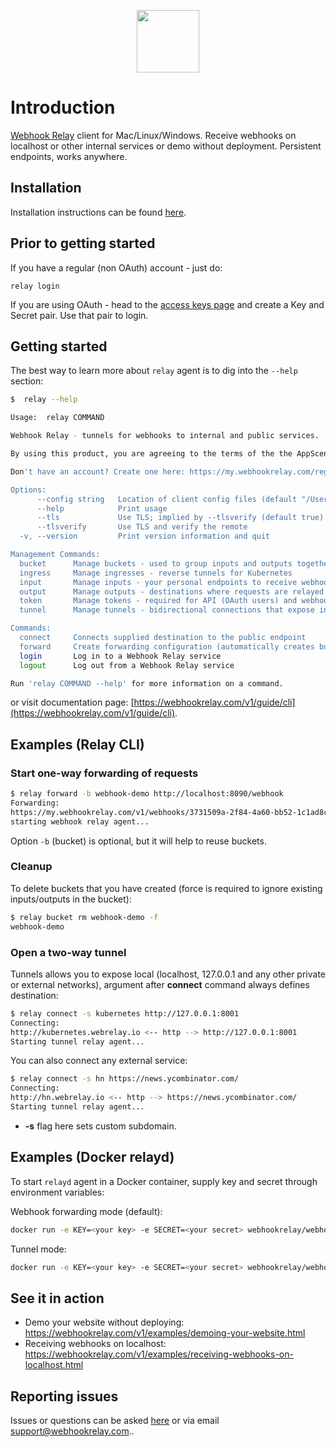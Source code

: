 <p align="center">
    <a href="https://webhookrelay.com" target="_blank"><img width="100"src="https://webhookrelay.com/images/sat_logo.png"></a>
</p>

# Introduction

[Webhook Relay](https://webhookrelay.com/) client for Mac/Linux/Windows. Receive webhooks on localhost or other internal services or demo without deployment. Persistent endpoints, works anywhere.

## Installation

Installation instructions can be found [here](https://webhookrelay.com/v1/guide/installation).

## Prior to getting started

If you have a regular (non OAuth) account - just do:
```
relay login
```

If you are using OAuth - head to the [access keys page](https://my.webhookrelay.com/tokens) and create a Key and Secret pair. Use that pair to login.


## Getting started

The best way to learn more about `relay` agent is to dig into the `--help` section:

```bash
$  relay --help

Usage:	relay COMMAND

Webhook Relay - tunnels for webhooks to internal and public services.

By using this product, you are agreeing to the terms of the the AppScension Ltd. Terms of service can be found at: https://webhookrelay.com/terms/

Don't have an account? Create one here: https://my.webhookrelay.com/register

Options:
      --config string   Location of client config files (default "/Users/karolisrusenas/.webhookrelay")
      --help            Print usage
      --tls             Use TLS; implied by --tlsverify (default true)
      --tlsverify       Use TLS and verify the remote
  -v, --version         Print version information and quit

Management Commands:
  bucket      Manage buckets - used to group inputs and outputs together
  ingress     Manage ingresses - reverse tunnels for Kubernetes
  input       Manage inputs - your personal endpoints to receive webhooks
  output      Manage outputs - destinations where requests are relayed
  token       Manage tokens - required for API (OAuth users) and webhook streaming connections
  tunnel      Manage tunnels - bidirectional connections that expose internal services (EXPERIMENTAL)

Commands:
  connect     Connects supplied destination to the public endpoint
  forward     Create forwarding configuration (automatically creates bucket, input endpoint and output destination). If destination and bucket aren't specified - starts a relay for all endpoints
  login       Log in to a Webhook Relay service
  logout      Log out from a Webhook Relay service

Run 'relay COMMAND --help' for more information on a command.
```

or visit documentation page: [https://webhookrelay.com/v1/guide/cli](https://webhookrelay.com/v1/guide/cli).

## Examples (Relay CLI)

### Start one-way forwarding of requests

```bash
$ relay forward -b webhook-demo http://localhost:8090/webhook
Forwarding:
https://my.webhookrelay.com/v1/webhooks/3731509a-2f84-4a60-bb52-1c1ad8c6cc56 -> http://localhost:8090/webhook
starting webhook relay agent...
```

Option `-b` (bucket) is optional, but it will help to reuse buckets.

### Cleanup

To delete buckets that you have created (force is required to ignore existing inputs/outputs in the bucket):

```bash
$ relay bucket rm webhook-demo -f
webhook-demo
```

### Open a two-way tunnel

Tunnels allows you to expose local (localhost, 127.0.0.1 and any other private or external networks), argument after __connect__ command always defines destination:

```bash
$ relay connect -s kubernetes http://127.0.0.1:8001
Connecting:
http://kubernetes.webrelay.io <-- http --> http://127.0.0.1:8001
Starting tunnel relay agent...
```

You can also connect any external service:

```bash
$ relay connect -s hn https://news.ycombinator.com/
Connecting:
http://hn.webrelay.io <-- http --> https://news.ycombinator.com/
Starting tunnel relay agent...
```

* __-s__ flag here sets custom subdomain.

## Examples (Docker relayd)

To start `relayd` agent in a Docker container, supply key and secret through environment variables:

Webhook forwarding mode (default):

```bash
docker run -e KEY=<your key> -e SECRET=<your secret> webhookrelay/webhookrelayd:latest
```

Tunnel mode:

```bash
docker run -e KEY=<your key> -e SECRET=<your secret> webhookrelay/webhookrelayd:latest --mode tunnel
```

## See it in action

* Demo your website without deploying: https://webhookrelay.com/v1/examples/demoing-your-website.html
* Receiving webhooks on localhost: https://webhookrelay.com/v1/examples/receiving-webhooks-on-localhost.html

## Reporting issues

Issues or questions can be asked [here](https://github.com/webrelay/client/issues) or via email <a href="mailto:support@webhookrelay.com" class="nav-link" rel="nofollow">support@webhookrelay.com</a>..





